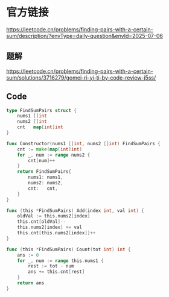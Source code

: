 # 官方链接
https://leetcode.cn/problems/finding-pairs-with-a-certain-sum/description/?envType=daily-question&envId=2025-07-06

## 题解
https://leetcode.cn/problems/finding-pairs-with-a-certain-sum/solutions/3716279/gomei-ri-yi-ti-by-code-review-j5ss/

## Code
```go
type FindSumPairs struct {
    nums1 []int
    nums2 []int
    cnt   map[int]int
}

func Constructor(nums1 []int, nums2 []int) FindSumPairs {
    cnt := make(map[int]int)
    for _, num := range nums2 {
        cnt[num]++
    }
    return FindSumPairs{
        nums1: nums1,
        nums2: nums2,
        cnt:   cnt,
    }
}

func (this *FindSumPairs) Add(index int, val int) {
    oldVal := this.nums2[index]
    this.cnt[oldVal]--
    this.nums2[index] += val
    this.cnt[this.nums2[index]]++
}

func (this *FindSumPairs) Count(tot int) int {
    ans := 0
    for _, num := range this.nums1 {
        rest := tot - num
        ans += this.cnt[rest]
    }
    return ans
}
```